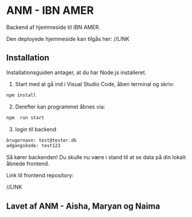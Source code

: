 # ANM - IBN AMER

Backend af hjemmeside til IBN AMER.

Den deployede hjemmeside kan tilgås her:
//LINK

## Installation

Installationsguiden antager, at du har Node.js installeret.

1. Start med at gå ind i Visual Studio Code, åben terminal og skriv:

```bash
npm install
```

2. Derefter kan programmet åbnes via:

```bash
npm  run start
```

3. login til backend

```bash
brugernavn: test@tester.dk
adgangskode: test123
```

Så kører backenden! Du skulle nu være i stand til at se data på din lokalt åbnede frontend.

Link til frontend repository:

//LINK

## Lavet af ANM - Aisha, Maryan og Naima
